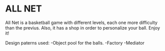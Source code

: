 # ALL NET
All Net is a basketball game with different levels, each one more difficulty than the previus. Also, it has a shop in order to personalize your ball. Enjoy it!

Design paterns used:
-Object pool for the balls.
-Factory
-Mediator
 
